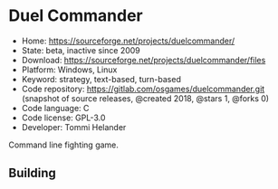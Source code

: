 # Duel Commander

- Home: https://sourceforge.net/projects/duelcommander/
- State: beta, inactive since 2009
- Download: https://sourceforge.net/projects/duelcommander/files
- Platform: Windows, Linux
- Keyword: strategy, text-based, turn-based
- Code repository: https://gitlab.com/osgames/duelcommander.git (snapshot of source releases, @created 2018, @stars 1, @forks 0)
- Code language: C
- Code license: GPL-3.0
- Developer: Tommi Helander

Command line fighting game.

## Building
